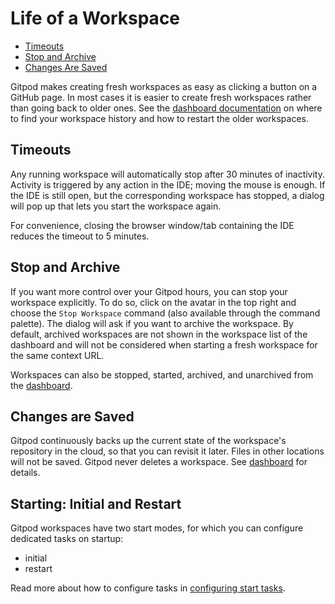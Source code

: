 # Life of a Workspace

- [Timeouts](#timeouts)
- [Stop and Archive](#stop-and-archive)
- [Changes Are Saved](#changes-are-saved)

Gitpod makes creating fresh workspaces as easy as clicking a button on a GitHub page.
In most cases it is easier to create fresh workspaces rather than going back to older ones.
See the [dashboard documentation](60_Dashboard.md) on where to find your workspace history
and how to restart the older workspaces.

## Timeouts

Any running workspace will automatically stop after 30 minutes of inactivity. Activity is triggered
by any action in the IDE; moving the mouse is enough. If the IDE is still open, but the
corresponding workspace has stopped, a dialog will pop up that lets you start the workspace
again.

For convenience, closing the browser window/tab containing the IDE reduces the timeout to 5 minutes.

## Stop and Archive

If you want more control over your Gitpod hours, you can stop your workspace explicitly. To
do so, click on the avatar in the top right and choose the `Stop Workspace` command (also available
through the command palette). The dialog will ask if you want to archive the workspace. By default,
archived workspaces are not shown in the workspace list of the dashboard and will not be considered
when starting a fresh workspace for the same context URL.

Workspaces can also be stopped, started, archived, and unarchived from the
[dashboard](60_Dashboard.md).

## Changes are Saved

Gitpod continuously backs up the current state of the workspace's repository in the cloud, so that
you can revisit it later. Files in other locations will not be saved. Gitpod never deletes a
workspace. See [dashboard](60_Dashboard.md) for details.

## Starting: Initial and Restart

Gitpod workspaces have two start modes, for which you can configure dedicated tasks on startup:

- initial
- restart

Read more about how to configure tasks in [configuring start tasks](44_Config_Start_Tasks.md).
